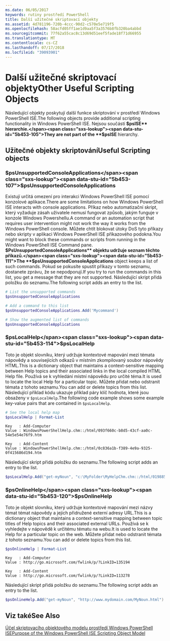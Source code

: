 ```yaml
---
ms.date: 06/05/2017
keywords: rutiny prostředí PowerShell
title: Další užitečné skriptovací objekty
ms.assetid: 4d781196-720b-4ccc-90d2-c570e5e719f5
ms.openlocfilehash: 58acfd05ff1ae1d9aa5f3a3576b8fb320ba4abbd
ms.sourcegitcommit: 77f62a55cac8c13d69d51eef5fade18f71d66955
ms.translationtype: MT
ms.contentlocale: cs-CZ
ms.lasthandoff: 07/17/2018
ms.locfileid: "39093901"
---
```

# <a name="other-useful-scripting-objects"></a><span data-ttu-id="5b453-103">Další užitečné skriptovací objekty</span><span class="sxs-lookup"><span data-stu-id="5b453-103">Other Useful Scripting Objects</span></span>

<span data-ttu-id="5b453-104">Následující objekty poskytují další funkce skriptování v prostředí Windows PowerShell ISE.</span><span class="sxs-lookup"><span data-stu-id="5b453-104">The following objects provide additional scripting functionality in Windows PowerShell ISE.</span></span> <span data-ttu-id="5b453-105">Nejsou součástí **$psISE** hierarchie.</span><span class="sxs-lookup"><span data-stu-id="5b453-105">They are not part of the **$psISE** hierarchy.</span></span>

## <a name="useful-scripting-objects"></a><span data-ttu-id="5b453-106">Užitečné objekty skriptování</span><span class="sxs-lookup"><span data-stu-id="5b453-106">Useful Scripting objects</span></span>

### <a name="psunsupportedconsoleapplications"></a><span data-ttu-id="5b453-107">$psUnsupportedConsoleApplications</span><span class="sxs-lookup"><span data-stu-id="5b453-107">$psUnsupportedConsoleApplications</span></span>

<span data-ttu-id="5b453-108">Existují určitá omezení pro interakci Windows PowerShell ISE pomocí konzolové aplikace.</span><span class="sxs-lookup"><span data-stu-id="5b453-108">There are some limitations on how Windows PowerShell ISE interacts with console applications.</span></span> <span data-ttu-id="5b453-109">Příkaz nebo automatizační skript, který vyžaduje zásah uživatele nemusí fungovat způsob, jakým funguje v konzole Windows Powershellu.</span><span class="sxs-lookup"><span data-stu-id="5b453-109">A command or an automation script that requires user intervention might not work the way it works from the Windows PowerShell console.</span></span> <span data-ttu-id="5b453-110">Můžete chtít blokovat útoky DoS tyto příkazy nebo skripty v aplikaci Windows PowerShell ISE příkazového podokna.</span><span class="sxs-lookup"><span data-stu-id="5b453-110">You might want to block these commands or scripts from running in the Windows PowerShell ISE Command pane.</span></span> <span data-ttu-id="5b453-111">**$PsUnsupportedConsoleApplications** objektu udržuje seznam těchto příkazů.</span><span class="sxs-lookup"><span data-stu-id="5b453-111">The **$psUnsupportedConsoleApplications** object keeps a list of such commands.</span></span> <span data-ttu-id="5b453-112">Pokud se pokusíte spustit příkazy v tomto seznamu, dostanete zprávu, že se nepodporují.</span><span class="sxs-lookup"><span data-stu-id="5b453-112">If you try to run the commands in this list, you get a message that they are not supported.</span></span> <span data-ttu-id="5b453-113">Následující skript přidá položku do seznamu.</span><span class="sxs-lookup"><span data-stu-id="5b453-113">The following script adds an entry to the list.</span></span>

```powershell
# List the unsupported commands
$psUnsupportedConsoleApplications

# Add a command to this list
$psUnsupportedConsoleApplications.Add('Mycommand')

# Show the augmented list of commands
$psUnsupportedConsoleApplications
```

### <a name="pslocalhelp"></a><span data-ttu-id="5b453-114">$psLocalHelp</span><span class="sxs-lookup"><span data-stu-id="5b453-114">$psLocalHelp</span></span>

<span data-ttu-id="5b453-115">Toto je objekt slovníku, který udržuje kontextové mapování mezi témata nápovědy a souvisejících odkazů v místním zkompilovaný soubor nápovědy HTML.</span><span class="sxs-lookup"><span data-stu-id="5b453-115">This is a dictionary object that maintains a context-sensitive mapping between Help topics and their associated links in the local compiled HTML Help file.</span></span> <span data-ttu-id="5b453-116">Používá se k vyhledání místní nápovědu pro určité téma.</span><span class="sxs-lookup"><span data-stu-id="5b453-116">It is used to locate the local Help for a particular topic.</span></span> <span data-ttu-id="5b453-117">Můžete přidat nebo odstranit témata z tohoto seznamu.</span><span class="sxs-lookup"><span data-stu-id="5b453-117">You can add or delete topics from this list.</span></span> <span data-ttu-id="5b453-118">Následující příklad kódu ukazuje příklad páry klíč hodnota, které jsou obsaženy v `$psLocalHelp`.</span><span class="sxs-lookup"><span data-stu-id="5b453-118">The following code example shows some example key-value pairs that are contained in `$psLocalHelp`.</span></span>

```powershell
# See the local help map
$psLocalHelp | Format-List
```

```output
Key   : Add-Computer
Value : WindowsPowerShellHelp.chm::/html/093f660c-b8d5-43cf-aa0c-54e5e54e76f9.htm

Key   : Add-Content
Value : WindowsPowerShellHelp.chm::/html/0c836a1b-f389-4e9a-9325-0f415686d194.htm
```

<span data-ttu-id="5b453-119">Následující skript přidá položku do seznamu.</span><span class="sxs-lookup"><span data-stu-id="5b453-119">The following script adds an entry to the list.</span></span>

```powershell
$psLocalHelp.Add("get-myNoun", "c:\MyFolder\MyHelpChm.chm::/html/0198854a-1298-57ae-aa0c-87b5e5a84712.htm")
```

### <a name="psonlinehelp"></a><span data-ttu-id="5b453-120">$psOnlineHelp</span><span class="sxs-lookup"><span data-stu-id="5b453-120">$psOnlineHelp</span></span>

<span data-ttu-id="5b453-121">Toto je objekt slovníku, který udržuje kontextové mapování mezi názvy témat témat nápovědy a jejich přidružené externí adresy URL.</span><span class="sxs-lookup"><span data-stu-id="5b453-121">This is a dictionary object that maintains a context-sensitive mapping between topic titles of Help topics and their associated external URLs.</span></span> <span data-ttu-id="5b453-122">Používá se k vyhledejte v nápovědě k určitému tématu na webu.</span><span class="sxs-lookup"><span data-stu-id="5b453-122">It is used to locate the Help for a particular topic on the web.</span></span> <span data-ttu-id="5b453-123">Můžete přidat nebo odstranit témata z tohoto seznamu.</span><span class="sxs-lookup"><span data-stu-id="5b453-123">You can add or delete topics from this list.</span></span>

```powershell
$psOnlineHelp | Format-List
```

```output
Key   : Add-Computer
Value : http://go.microsoft.com/fwlink/p/?LinkID=135194

Key   : Add-Content
Value : http://go.microsoft.com/fwlink/p/?LinkID=113278
```

<span data-ttu-id="5b453-124">Následující skript přidá položku do seznamu.</span><span class="sxs-lookup"><span data-stu-id="5b453-124">The following script adds an entry to the list.</span></span>

```powershell
$psOnlineHelp.Add("get-myNoun", "http://www.mydomain.com/MyNoun.html")
```

## <a name="see-also"></a><span data-ttu-id="5b453-125">Viz také</span><span class="sxs-lookup"><span data-stu-id="5b453-125">See Also</span></span>

[<span data-ttu-id="5b453-126">Účel skriptovacího objektového modelu prostředí Windows PowerShell ISE</span><span class="sxs-lookup"><span data-stu-id="5b453-126">Purpose of the Windows PowerShell ISE Scripting Object Model</span></span>](../../core-powershell/ise/Purpose-of-the-Windows-PowerShell-ISE-Scripting-Object-Model.md)